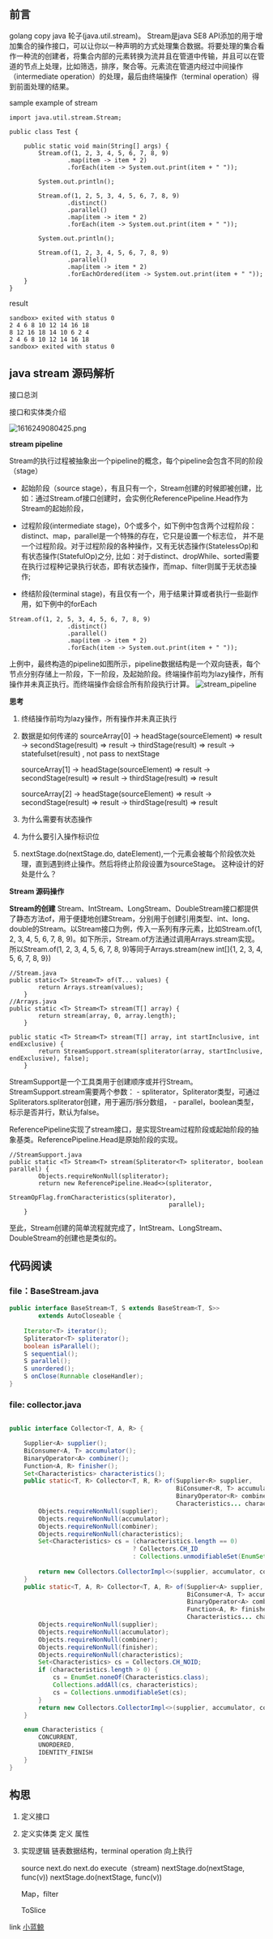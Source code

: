 ## 前言
golang copy java 轮子(java.util.stream)。
Stream是java SE8 API添加的用于增加集合的操作接口，可以让你以一种声明的方式处理集合数据。将要处理的集合看作一种流的创建者，将集合内部的元素转换为流并且在管道中传输，并且可以在管道的节点上处理，比如筛选，排序，聚合等。元素流在管道内经过中间操作（intermediate operation）的处理，最后由终端操作（terminal operation）得到前面处理的结果。

sample example of stream
```
import java.util.stream.Stream;

public class Test {

    public static void main(String[] args) {
        Stream.of(1, 2, 3, 4, 5, 6, 7, 8, 9)
                .map(item -> item * 2)
                .forEach(item -> System.out.print(item + " "));

        System.out.println();

        Stream.of(1, 2, 5, 3, 4, 5, 6, 7, 8, 9)
                .distinct()
                .parallel()
                .map(item -> item * 2)
                .forEach(item -> System.out.print(item + " "));

        System.out.println();

        Stream.of(1, 2, 3, 4, 5, 6, 7, 8, 9)
                .parallel()
                .map(item -> item * 2)
                .forEachOrdered(item -> System.out.print(item + " "));
    }
}
```

result
```
sandbox> exited with status 0
2 4 6 8 10 12 14 16 18 
8 12 16 18 14 10 6 2 4 
2 4 6 8 10 12 14 16 18 
sandbox> exited with status 0
```

## java stream 源码解析
接口总浏


接口和实体类介绍

![1616249080425.png](./img/1616249080425.png)


**stream pipeline**

Stream的执行过程被抽象出一个pipeline的概念，每个pipeline会包含不同的阶段（stage） 

- 起始阶段（source stage），有且只有一个，Stream创建的时候即被创建，比如：通过Stream.of接口创建时，会实例化ReferencePipeline.Head作为Stream的起始阶段，

- 过程阶段(intermediate stage)，0个或多个，如下例中包含两个过程阶段：distinct、map，parallel是一个特殊的存在，它只是设置一个标志位， 并不是一个过程阶段。对于过程阶段的各种操作，又有无状态操作(StatelessOp)和有状态操作(StatefulOp)之分, 比如：对于distinct、dropWhile、sorted需要在执行过程种记录执行状态，即有状态操作，而map、filter则属于无状态操作; 

- 终结阶段(terminal stage)，有且仅有一个，用于结果计算或者执行一些副作用，如下例中的forEach

```
Stream.of(1, 2, 5, 3, 4, 5, 6, 7, 8, 9)
                .distinct()
                .parallel()
                .map(item -> item * 2)
                .forEach(item -> System.out.print(item + " "));
```

上例中，最终构造的pipeline如图所示，pipeline数据结构是一个双向链表，每个节点分别存储上一阶段，下一阶段，及起始阶段。终端操作前均为lazy操作，所有操作并未真正执行。而终端操作会综合所有阶段执行计算。
![stream_pipeline](./img/stream_pipeline.png)

**思考**
1. 终结操作前均为lazy操作，所有操作并未真正执行
    
2. 数据是如何传递的
    sourceArray[0] -> headStage(sourceElement) => result
                        -> secondStage(result) => result
                           -> thirdStage(result) => result
                            -> statefulset(result) , not pass to nextStage 


    sourceArray[1] -> headStage(sourceElement) => result
                        -> secondStage(result) => result
                           -> thirdStage(result) => result

    sourceArray[2] -> headStage(sourceElement) => result
                            -> secondStage(result) => result
                            -> thirdStage(result) => result


3. 为什么需要有状态操作

4. 为什么要引入操作标识位

5. nextStage.do(nextStage.do, dateElement),一个元素会被每个阶段依次处理，直到遇到终止操作。然后将终止阶段设置为sourceStage。 这种设计的好处是什么？



**Stream 源码操作**

**Stream的创建**
Stream、IntStream、LongStream、DoubleStream接口都提供了静态方法of，用于便捷地创建Stream，分别用于创建引用类型、int、long、double的Stream。以Stream接口为例，传入一系列有序元素，比如Stream.of(1, 2, 3, 4, 5, 6, 7, 8, 9)。如下所示，Stream.of方法通过调用Arrays.stream实现。所以Stream.of(1, 2, 3, 4, 5, 6, 7, 8, 9)等同于Arrays.stream(new int[]{1, 2, 3, 4, 5, 6, 7, 8, 9})

```
//Stream.java
public static<T> Stream<T> of(T... values) {
        return Arrays.stream(values);
    }
//Arrays.java
public static <T> Stream<T> stream(T[] array) {
        return stream(array, 0, array.length);
    }

public static <T> Stream<T> stream(T[] array, int startInclusive, int endExclusive) {
        return StreamSupport.stream(spliterator(array, startInclusive, endExclusive), false);
    }
```

StreamSupport是一个工具类用于创建顺序或并行Stream。StreamSupport.stream需要两个参数： - spliterator，Spliterator类型，可通过Spliterators.spliterator创建，用于遍历/拆分数组， - parallel，boolean类型，标示是否并行，默认为false。

ReferencePipeline实现了stream接口，是实现Stream过程阶段或起始阶段的抽象基类。ReferencePipeline.Head是原始阶段的实现。

```
//StreamSupport.java
public static <T> Stream<T> stream(Spliterator<T> spliterator, boolean parallel) {
        Objects.requireNonNull(spliterator);
        return new ReferencePipeline.Head<>(spliterator,
                                            StreamOpFlag.fromCharacteristics(spliterator),
                                            parallel);
    }
```

至此，Stream创建的简单流程就完成了，IntStream、LongStream、DoubleStream的创建也是类似的。



## 代码阅读
### file：BaseStream.java
```java
public interface BaseStream<T, S extends BaseStream<T, S>>
        extends AutoCloseable {
    
    Iterator<T> iterator();
    Spliterator<T> spliterator();
    boolean isParallel();
    S sequential();
    S parallel();
    S unordered();
    S onClose(Runnable closeHandler);
}
```

### file: collector.java
```java

public interface Collector<T, A, R> {

    Supplier<A> supplier();
    BiConsumer<A, T> accumulator();
    BinaryOperator<A> combiner();
    Function<A, R> finisher();
    Set<Characteristics> characteristics();
    public static<T, R> Collector<T, R, R> of(Supplier<R> supplier,
                                              BiConsumer<R, T> accumulator,
                                              BinaryOperator<R> combiner,
                                              Characteristics... characteristics) {
        Objects.requireNonNull(supplier);
        Objects.requireNonNull(accumulator);
        Objects.requireNonNull(combiner);
        Objects.requireNonNull(characteristics);
        Set<Characteristics> cs = (characteristics.length == 0)
                                  ? Collectors.CH_ID
                                  : Collections.unmodifiableSet(EnumSet.of(Collector.Characteristics.IDENTITY_FINISH,
                                                                           characteristics));
        return new Collectors.CollectorImpl<>(supplier, accumulator, combiner, cs);
    }
    public static<T, A, R> Collector<T, A, R> of(Supplier<A> supplier,
                                                 BiConsumer<A, T> accumulator,
                                                 BinaryOperator<A> combiner,
                                                 Function<A, R> finisher,
                                                 Characteristics... characteristics) {
        Objects.requireNonNull(supplier);
        Objects.requireNonNull(accumulator);
        Objects.requireNonNull(combiner);
        Objects.requireNonNull(finisher);
        Objects.requireNonNull(characteristics);
        Set<Characteristics> cs = Collectors.CH_NOID;
        if (characteristics.length > 0) {
            cs = EnumSet.noneOf(Characteristics.class);
            Collections.addAll(cs, characteristics);
            cs = Collections.unmodifiableSet(cs);
        }
        return new Collectors.CollectorImpl<>(supplier, accumulator, combiner, finisher, cs);
    }

    enum Characteristics {
        CONCURRENT,
        UNORDERED,
        IDENTITY_FINISH
    }
}
```



## 构思
1. 定义接口
2. 定义实体类
    定义 属性

3. 实现逻辑
    链表数据结构，terminal operation 向上执行

    source
        next.do
            next.do
    execute（stream)
    nextStage.do(nextStage, func(v))
        nextStage.do(nextStage, func(v))

    Map，filter

    ToSlice


link
[小蓝鲸](https://club.perfma.com/article/116123)
